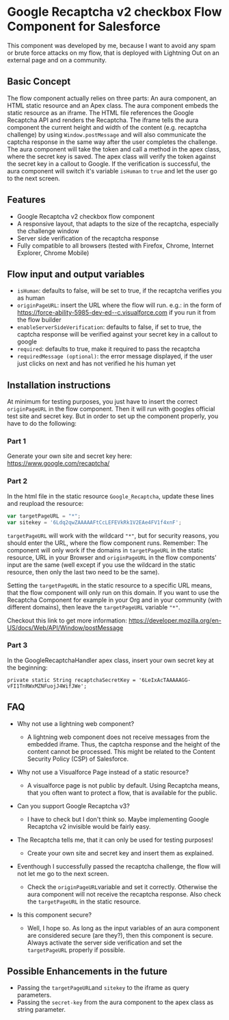 # Google Recaptcha v2 checkbox Flow Component for Salesforce

This component was developed by me, because I want to avoid any spam or brute force attacks on my flow, that is deployed with Lightning Out on an external page and on a community.

## Basic Concept
The flow component actually relies on three parts: An aura component, an HTML static resource and an Apex class. The aura component embeds the static resource as an iframe. The HTML file references the Google Recaptcha API and renders the Recaptcha. The iframe tells the aura component the current height and width of the content (e.g. recaptcha challenge) by using `Window.postMessage` and will also communicate the captcha response in the same way after the user completes the challenge. The aura component will take the token and call a method in the apex class, where the secret key is saved. The apex class will verify the token against the secret key in a callout to Google. If the verification is successful, the aura component will switch it's variable `isHuman` to `true` and let the user go to the next screen.

## Features

- Google Recaptcha v2 checkbox flow component
- A responsive layout, that adapts to the size of the recaptcha, especially the challenge window
- Server side verification of the recaptcha response
- Fully compatible to all browsers (tested with Firefox, Chrome, Internet Explorer, Chrome Mobile)

## Flow input and output variables

- `isHuman`: defaults to false, will be set to true, if the recaptcha verifies you as human
- `originPageURL`: insert the URL where the flow will run. e.g.: in the form of https://force-ability-5985-dev-ed--c.visualforce.com if you run it from the flow builder
- `enableServerSideVerification`: defaults to false, if set to true, the captcha response will be verified against your secret key in a callout to google
- `required`: defaults to true, make it required to pass the recaptcha
- `requiredMessage (optional)`: the error message displayed, if the user just clicks on next and has not verified he his human yet

## Installation instructions

At minimum for testing purposes, you just have to insert the correct `originPageURL` in the flow component. Then it will run with googles official test site and secret key. But in order to set up the component properly, you have to do the following:

### Part 1
Generate your own site and secret key here: https://www.google.com/recaptcha/

### Part 2
In the html file in the static resource `Google_Recaptcha`, update these lines and reupload the resource:
```javascript
var targetPageURL = "*";
var sitekey = '6Ldq2qwZAAAAAFtCcLEFEVkRk1V2EAe4FV1f4xnF';
```

`targetPageURL` will work with the wildcard `"*"`, but for security reasons, you should enter the URL, where the flow component runs. Remember: The component will only work if the domains in `targetPageURL` in the static resource, URL in your Browser and `originPageURL` in the flow components' input are the same (well except if you use the wildcard in the static resource, then only the last two need to be the same).

Setting the `targetPageURL` in the static resource to a specific URL means, that the flow component will only run on this domain. If you want to use the Recaptcha Component for example in your Org and in your community (with different domains), then leave the `targetPageURL` variable `"*"`.

Checkout this link to get more information: https://developer.mozilla.org/en-US/docs/Web/API/Window/postMessage

### Part 3
In the GoogleRecaptchaHandler apex class, insert your own secret key at the beginning:
```apex
private static String recaptchaSecretKey = '6LeIxAcTAAAAAGG-vFI1TnRWxMZNFuojJ4WifJWe';
```

## FAQ
- Why not use a lightning web component?
  - A lightning web component does not receive messages from the embedded iframe. Thus, the captcha response and the height of the content cannot be processed. This might be related to the Content Security Policy (CSP) of Salesforce.
  
- Why not use a Visualforce Page instead of a static resource?
  - A visualforce page is not public by default. Using Recaptcha means, that you often want to protect a flow, that is available for the public.

- Can you support Google Recaptcha v3?
  - I have to check but I don't think so. Maybe implementing Google Recaptcha v2 invisible would be fairly easy.

- The Recaptcha tells me, that it can only be used for testing purposes!
  - Create your own site and secret key and insert them as explained.

- Eventhough I successfully passed the recaptcha challenge, the flow will not let me go to the next screen.
  - Check the `originPageURL`variable and set it correctly. Otherwise the aura component will not receive the recaptcha response. Also check the `targetPageURL` in the static resource.

- Is this component secure?
  - Well, I hope so. As long as the input variables of an aura component are considered secure (are they?), then this component is secure. Always activate the server side verification and set the `targetPageURL` properly if possible.


## Possible Enhancements in the future
- Passing the `targetPageURL`and `sitekey` to the iframe as query parameters.
- Passing the `secret-key` from the aura component to the apex class as string parameter.
